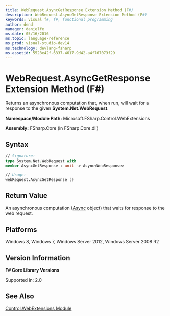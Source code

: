 ```yaml
---
title: WebRequest.AsyncGetResponse Extension Method (F#)
description: WebRequest.AsyncGetResponse Extension Method (F#)
keywords: visual f#, f#, functional programming
author: dend
manager: danielfe
ms.date: 05/16/2016
ms.topic: language-reference
ms.prod: visual-studio-dev14
ms.technology: devlang-fsharp
ms.assetid: 5528e42f-6337-4617-9d42-a4f767073f29 
---
```


# WebRequest.AsyncGetResponse Extension Method (F#)

Returns an asynchronous computation that, when run, will wait for a response to the given **System.Net.WebRequest**.

**Namespace/Module Path:** Microsoft.FSharp.Control.WebExtensions

**Assembly:** FSharp.Core (in FSharp.Core.dll)


## Syntax

```fsharp
// Signature:
type System.Net.WebRequest with
member AsyncGetResponse : unit -> Async<WebResponse>

// Usage:
webRequest.AsyncGetResponse ()
```

## Return Value
An asynchronous computation ([Async](https://msdn.microsoft.com/library/03eb4d12-a01a-4565-a077-5e83f17cf6f7) object) that waits for response to the web request.

## Platforms
Windows 8, Windows 7, Windows Server 2012, Windows Server 2008 R2

## Version Information
**F# Core Library Versions**

Supported in: 2.0


## See Also
[Control.WebExtensions Module](Control.WebExtensions-Module-%5BFSharp%5D.md)

